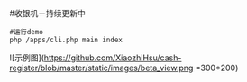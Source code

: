#收银机－持续更新中

```
#运行demo
php /apps/cli.php main index
```

![示例图](https://github.com/XiaozhiHsu/cash-register/blob/master/static/images/beta_view.png =300*200)

